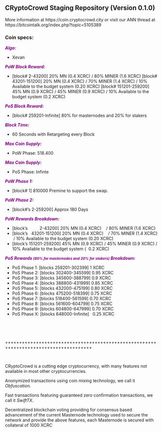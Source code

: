 <h2><strong>CRyptoCrowd Staging Repository (Version 0.1.0)</strong></h2>
<p>More information at https://coin.cryptocrowd.city or visit our ANN thread at https://bitcointalk.org/index.php?topic=5105389</p>
<h3><strong>Coin specs:</strong></h3>
<p><strong><span style="color: #800080;"><em>Algo:</em></span></strong></p>
<ul>
<li>Xevan</li>
</ul>
<p><strong><span style="color: #800080;"><em>PoW Block Reward:</em></span></strong></p>
<ul>
<li>[block# 2-43200] 20% MN (0.4 XCRC) / 80% MINER (1.6 XCRC) [block# 43201-151200] 20% MN (0.4 XCRC) / 70% MINER (1.4 XCRC) / 10% Available to the budget system (0.20 XCRC) [block# 151201-259200] 45% MN (0.9 XCRC) / 45% MINER (0.9 XCRC) / 10% Available to the budget system (0.2 XCRC)</li>
</ul>
<p><strong><span style="color: #800080;"><em>PoS Block Reward:</em></span></strong></p>
<ul>
<li>[block# 259201-Infinite] 80% for masternodes and 20% for stakers</li>
</ul>
<p><strong><span style="color: #800080;"><em>Block Time:</em></span></strong></p>
<ul>
<li>60 Seconds with Retargeting every Block</li>
</ul>
<p><strong><span style="color: #800080;"><em>Max Coin Supply:</em></span></strong></p>
<ul>
<li>PoW Phase: 518.400</li>
</ul>
<p><strong><span style="color: #800080;"><em>Max Coin Supply:</em></span></strong></p>
<ul>
<li>PoS Phase: Infinte</li>
</ul>
<p><strong><span style="color: #800080;"><em>PoW Phase 1:</em></span></strong></p>
<ul>
<li>[block# 1] 810000 Premine to support the swap.</li>
</ul>
<p><strong><span style="color: #800080;"><em>PoW Phase 2:</em></span></strong></p>
<ul>
<li>[block#&rsquo;s 2-259200] Approx 180 Days</li>
</ul>
<p><strong><span style="color: #800080;"><em>PoW Rewards Breakdown:</em></span></strong></p>
<ul>
<li>[block&rsquo;s &nbsp; &nbsp; &nbsp; &nbsp; &nbsp;2-43200] 20% MN (0.4 XCRC) &nbsp; &nbsp;/ 80% MINER (1.6 XCRC)</li>
<li>[block&rsquo;s &nbsp; 43201-151200] 20% MN (0.4 XCRC) &nbsp; &nbsp;/ 70% MINER (1.4 XCRC) &nbsp;/ 10% Available to the budget system (0.20 XCRC)</li>
<li>[block&rsquo;s 151201-259200] 45% MN (0.9 XCRC) / 45% MINER (0.9 XCRC) / 10% Available to the budget system ( &nbsp;0.2 XCRC)</li>
</ul>
<p><strong><span style="color: #800080;"><em>PoS Rewards <small><i>(80% for masternodes and 20% for stakers)</i></small> Breakdown:</em></span></strong></p>
<ul>
<li>PoS Phase 1: [blocks 259201-302399] 1 XCRC</li>
<li>PoS Phase 2: [blocks 302400-345599] 0.95 XCRC</li>
<li>PoS Phase 3: [blocks 345600-388799] 0.9 XCRC</li>
<li>PoS Phase 4: [blocks 388800-431999] 0.85 XCRC</li>
<li>PoS Phase 5: [blocks 432000-475199] 0.80 XCRC</li>
<li>PoS Phase 6: [blocks 475200-518399] 0.75 XCRC</li>
<li>PoS Phase 7: [blocks 518400-561599] 0.70 XCRC</li>
<li>PoS Phase 8: [blocks 561600-604799] 0.75 XCRC</li>
<li>PoS Phase 9: [blocks 604800-647999] 0.70 XCRC</li>
<li>PoS Phase X: [blocks 648000-Infinite] &nbsp; 0.25 XCRC</li>
</ul>
<br/>
<p>&nbsp;</p>
<p>+++++++++++++++++++++++++++++++++++++++++++++++++++++++++++++++++++++++++++++++++++++</p>
<p>&nbsp;</p>
<p>CRyptoCrowd is a cutting edge cryptocurrency, with many features not available in most other cryptocurrencies.</p>
<p>Anonymized transactions using coin mixing technology, we call it <em>Obfuscation</em>.</p>
<p>Fast transactions featuring guaranteed zero confirmation transactions, we call it <em>SwiftTX</em>.</p>
<p>Decentralized blockchain voting providing for consensus based advancement of the current Masternode technology used to secure the network and provide the above features, each Masternode is secured with collateral of 1000 XCRC</p>

